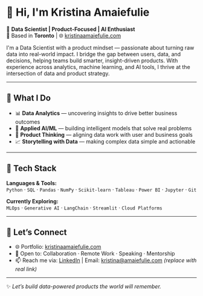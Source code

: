 # 👋 Hi, I'm Kristina Amaiefulie

🎯 **Data Scientist | Product-Focused | AI Enthusiast**  
📍 Based in **Toronto** | 🌐 [kristinaamaiefulie.com](http://kristinaamaiefulie.com)

I'm a Data Scientist with a product mindset — passionate about turning raw data into real-world impact. I bridge the gap between users, data, and decisions, helping teams build smarter, insight-driven products. With experience across analytics, machine learning, and AI tools, I thrive at the intersection of data and product strategy.

---

## 🚀 What I Do

- 📊 **Data Analytics** — uncovering insights to drive better business outcomes  
- 🤖 **Applied AI/ML** — building intelligent models that solve real problems  
- 🧠 **Product Thinking** — aligning data work with user and business goals  
- 📈 **Storytelling with Data** — making complex data simple and actionable  

---

## 🔧 Tech Stack

**Languages & Tools:**  
`Python` · `SQL` · `Pandas` · `NumPy` · `Scikit-learn` · `Tableau` · `Power BI` · `Jupyter` · `Git`

**Currently Exploring:**  
`MLOps` · `Generative AI` · `LangChain` · `Streamlit` · `Cloud Platforms`

---

## 🤝 Let’s Connect

- 🌐 Portfolio: [kristinaamaiefulie.com](http://kristinaamaiefulie.com)  
- 💼 Open to: Collaboration · Remote Work · Speaking · Mentorship  
- 📫 Reach me via: [LinkedIn](#) | Email: kristina@amaiefulie.com *(replace with real link)*  

---

✨ _Let’s build data-powered products the world will remember._
